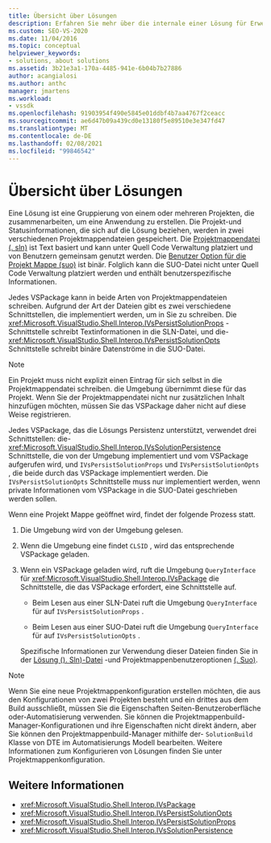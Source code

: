 ```yaml
---
title: Übersicht über Lösungen
description: Erfahren Sie mehr über die internale einer Lösung für Erweiterungs Entwickler, die mit Lösungen in Visual Studio-Erweiterungen arbeiten möchten.
ms.custom: SEO-VS-2020
ms.date: 11/04/2016
ms.topic: conceptual
helpviewer_keywords:
- solutions, about solutions
ms.assetid: 3b21e3a1-170a-4485-941e-6b04b7b27886
author: acangialosi
ms.author: anthc
manager: jmartens
ms.workload:
- vssdk
ms.openlocfilehash: 91903954f490e5845e01ddbf4b7aa4767f2ceacc
ms.sourcegitcommit: ae6d47b09a439cd0e13180f5e89510e3e347fd47
ms.translationtype: MT
ms.contentlocale: de-DE
ms.lasthandoff: 02/08/2021
ms.locfileid: "99846542"
---
```

# <a name="solutions-overview"></a>Übersicht über Lösungen

Eine Lösung ist eine Gruppierung von einem oder mehreren Projekten, die zusammenarbeiten, um eine Anwendung zu erstellen. Die Projekt-und Statusinformationen, die sich auf die Lösung beziehen, werden in zwei verschiedenen Projektmappendateien gespeichert. Die [Projektmappendatei (. sln)](solution-dot-sln-file.md) ist Text basiert und kann unter Quell Code Verwaltung platziert und von Benutzern gemeinsam genutzt werden. Die [Benutzer Option für die Projekt Mappe (suo)](solution-user-options-dot-suo-file.md) ist binär. Folglich kann die SUO-Datei nicht unter Quell Code Verwaltung platziert werden und enthält benutzerspezifische Informationen.

Jedes VSPackage kann in beide Arten von Projektmappendateien schreiben. Aufgrund der Art der Dateien gibt es zwei verschiedene Schnittstellen, die implementiert werden, um in Sie zu schreiben. Die <xref:Microsoft.VisualStudio.Shell.Interop.IVsPersistSolutionProps> -Schnittstelle schreibt Textinformationen in die SLN-Datei, und die- <xref:Microsoft.VisualStudio.Shell.Interop.IVsPersistSolutionOpts> Schnittstelle schreibt binäre Datenströme in die SUO-Datei.

> [!NOTE]
> Ein Projekt muss nicht explizit einen Eintrag für sich selbst in die Projektmappendatei schreiben. die Umgebung übernimmt diese für das Projekt. Wenn Sie der Projektmappendatei nicht nur zusätzlichen Inhalt hinzufügen möchten, müssen Sie das VSPackage daher nicht auf diese Weise registrieren.

Jedes VSPackage, das die Lösungs Persistenz unterstützt, verwendet drei Schnittstellen: die- <xref:Microsoft.VisualStudio.Shell.Interop.IVsSolutionPersistence> Schnittstelle, die von der Umgebung implementiert und vom VSPackage aufgerufen wird, und `IVsPersistSolutionProps` und `IVsPersistSolutionOpts` , die beide durch das VSPackage implementiert werden. Die `IVsPersistSolutionOpts` Schnittstelle muss nur implementiert werden, wenn private Informationen vom VSPackage in die SUO-Datei geschrieben werden sollen.

Wenn eine Projekt Mappe geöffnet wird, findet der folgende Prozess statt.

1. Die Umgebung wird von der Umgebung gelesen.

2. Wenn die Umgebung eine findet `CLSID` , wird das entsprechende VSPackage geladen.

3. Wenn ein VSPackage geladen wird, ruft die Umgebung `QueryInterface` für <xref:Microsoft.VisualStudio.Shell.Interop.IVsPackage> die Schnittstelle, die das VSPackage erfordert, eine Schnittstelle auf.

   - Beim Lesen aus einer SLN-Datei ruft die Umgebung `QueryInterface` für auf `IVsPersistSolutionProps` .

   - Beim Lesen aus einer SUO-Datei ruft die Umgebung `QueryInterface` für auf `IVsPersistSolutionOpts` .

   Spezifische Informationen zur Verwendung dieser Dateien finden Sie in der [Lösung (). Sln)-Datei](../../extensibility/internals/solution-dot-sln-file.md) -und Projektmappenbenutzeroptionen [(. Suo)](../../extensibility/internals/solution-user-options-dot-suo-file.md).

> [!NOTE]
> Wenn Sie eine neue Projektmappenkonfiguration erstellen möchten, die aus den Konfigurationen von zwei Projekten besteht und ein drittes aus dem Build ausschließt, müssen Sie die Eigenschaften Seiten-Benutzeroberfläche oder-Automatisierung verwenden. Sie können die Projektmappenbuild-Manager-Konfigurationen und ihre Eigenschaften nicht direkt ändern, aber Sie können den Projektmappenbuild-Manager mithilfe der- `SolutionBuild` Klasse von DTE im Automatisierungs Modell bearbeiten. Weitere Informationen zum Konfigurieren von Lösungen finden Sie [](../../extensibility/internals/solution-configuration.md)unter Projektmappenkonfiguration.

## <a name="see-also"></a>Weitere Informationen

- <xref:Microsoft.VisualStudio.Shell.Interop.IVsPackage>
- <xref:Microsoft.VisualStudio.Shell.Interop.IVsPersistSolutionOpts>
- <xref:Microsoft.VisualStudio.Shell.Interop.IVsPersistSolutionProps>
- <xref:Microsoft.VisualStudio.Shell.Interop.IVsSolutionPersistence>
